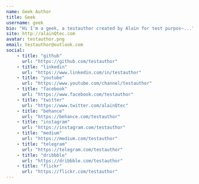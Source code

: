 ```yaml
---
name: Geek Author
title: Geek
username: geek
bio: "Hi I'm a geek, a testauthor created by Alain for test purpos~..."
site: http://alainQtec.com
avatar: testauthor.png
email: testauthor@outlook.com
social:
    - title: "github"
      url: "https://github.com/testauthor"
    - title: "linkedin"
      url: "https://www.linkedin.com/in/testauthor"
    - title: "youtube"
      url: "https://www.youtube.com/channel/testauthor"
    - title: "facebook"
      url: "https://www.facebook.com/testauthor"
    - title: "twitter"
      url: "https://www.twitter.com/alainQtec"
    - title: "behance"
      url: "https://behance.com/testauthor"
    - title: "instagram"
      url: "https://instagram.com/testauthor"
    - title: "medium"
      url: "https://medium.com/testauthor"
    - title: "telegram"
      url: "https://telegram.com/testauthor"
    - title: "dribbble"
      url: "https://dribbble.com/testauthor"
    - title: "flickr"
      url: "https://flickr.com/testauthor"
---
```


